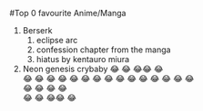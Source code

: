 #Top 0 favourite Anime/Manga
1. Berserk
   1. eclipse arc
   2. confession chapter from the manga
   3. hiatus by kentauro miura
3. Neon genesis crybaby
  :joy:      :joy:   :joy::joy: :joy:        
   :joy:    :joy:    :joy:       :joy: 
    :joy: :joy:      :joy:        :joy: 
       :joy:         :joy:        :joy: 
   :joy:   :joy:     :joy:        :joy:  
  :joy:     :joy:    :joy:        :joy:  
 :joy:       :joy:   :joy::joy: :joy:         
      
